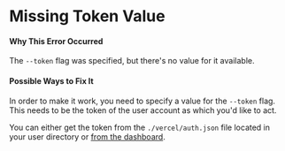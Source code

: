 # Missing Token Value

#### Why This Error Occurred

The `--token` flag was specified, but there's no value for it available.

#### Possible Ways to Fix It

In order to make it work, you need to specify a value for the `--token` flag. This needs to be the token of the user account as which you'd like to act.

You can either get the token from the `./vercel/auth.json` file located in your user directory or [from the dashboard](https://vercel.com/account/tokens).

